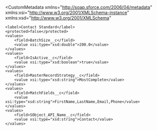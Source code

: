 <?xml version="1.0" encoding="UTF-8" ?>
<CustomMetadata
  xmlns="http://soap.sforce.com/2006/04/metadata"
  xmlns:xsi="http://www.w3.org/2001/XMLSchema-instance"
  xmlns:xsd="http://www.w3.org/2001/XMLSchema"
>
    <label>Contact Standard</label>
    <protected>false</protected>
    <values>
        <field>BatchSize__c</field>
        <value xsi:type="xsd:double">200.0</value>
    </values>
    <values>
        <field>IsActive__c</field>
        <value xsi:type="xsd:boolean">true</value>
    </values>
    <values>
        <field>MasterRecordStrategy__c</field>
        <value xsi:type="xsd:string">MostComplete</value>
    </values>
    <values>
        <field>MatchFields__c</field>
        <value xsi:type="xsd:string">FirstName,LastName,Email,Phone</value>
    </values>
    <values>
        <field>SObject_API_Name__c</field>
        <value xsi:type="xsd:string">Contact</value>
    </values>
</CustomMetadata>
